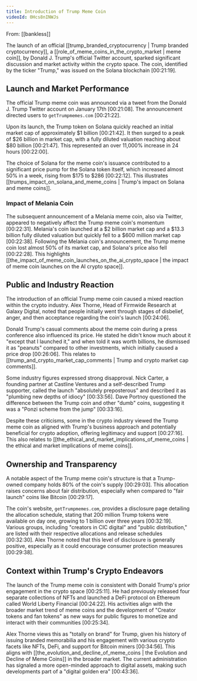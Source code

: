 ```yaml
---
title: Introduction of Trump Meme Coin
videoId: 0Hcs8nINWJs
---
```


From: [[bankless]] <br/> 

The launch of an official [[trump_branded_cryptocurrency | Trump branded cryptocurrency]], a [[role_of_meme_coins_in_the_crypto_market | meme coin]], by Donald J. Trump's official Twitter account, sparked significant discussion and market activity within the crypto space. The coin, identified by the ticker "Trump," was issued on the Solana blockchain <a class="yt-timestamp" data-t="00:21:19">[00:21:19]</a>.

## Launch and Market Performance
The official Trump meme coin was announced via a tweet from the Donald J. Trump Twitter account on January 17th <a class="yt-timestamp" data-t="00:21:08">[00:21:08]</a>. The announcement directed users to `getTrumpmemes.com` <a class="yt-timestamp" data-t="00:21:22">[00:21:22]</a>.

Upon its launch, the Trump token on Solana quickly reached an initial market cap of approximately $1 billion <a class="yt-timestamp" data-t="00:21:42">[00:21:42]</a>. It then surged to a peak of $26 billion in market cap, with a fully diluted valuation reaching about $80 billion <a class="yt-timestamp" data-t="00:21:47">[00:21:47]</a>. This represented an over 11,000% increase in 24 hours <a class="yt-timestamp" data-t="00:22:00">[00:22:00]</a>.

The choice of Solana for the meme coin's issuance contributed to a significant price pump for the Solana token itself, which increased almost 50% in a week, rising from $175 to $286 <a class="yt-timestamp" data-t="00:22:12">[00:22:12]</a>. This illustrates [[trumps_impact_on_solana_and_meme_coins | Trump's impact on Solana and meme coins]].

### Impact of Melania Coin
The subsequent announcement of a Melania meme coin, also via Twitter, appeared to negatively affect the Trump meme coin's momentum <a class="yt-timestamp" data-t="00:22:31">[00:22:31]</a>. Melania's coin launched at a $2 billion market cap and a $13.3 billion fully diluted valuation but quickly fell to a $600 million market cap <a class="yt-timestamp" data-t="00:22:38">[00:22:38]</a>. Following the Melania coin's announcement, the Trump meme coin lost almost 50% of its market cap, and Solana's price also fell <a class="yt-timestamp" data-t="00:22:28">[00:22:28]</a>. This highlights [[the_impact_of_meme_coin_launches_on_the_ai_crypto_space | the impact of meme coin launches on the AI crypto space]].

## Public and Industry Reaction
The introduction of an official Trump meme coin caused a mixed reaction within the crypto industry. Alex Thorne, Head of Firmwide Research at Galaxy Digital, noted that people initially went through stages of disbelief, anger, and then acceptance regarding the coin's launch <a class="yt-timestamp" data-t="00:24:06">[00:24:06]</a>.

Donald Trump's casual comments about the meme coin during a press conference also influenced its price. He stated he didn't know much about it "except that I launched it," and when told it was worth billions, he dismissed it as "peanuts" compared to other investments, which initially caused a price drop <a class="yt-timestamp" data-t="00:26:06">[00:26:06]</a>. This relates to [[trump_and_crypto_market_cap_comments | Trump and crypto market cap comments]].

Some industry figures expressed strong disapproval. Nick Carter, a founding partner at Castline Ventures and a self-described Trump supporter, called the launch "absolutely preposterous" and described it as "plumbing new depths of idiocy" <a class="yt-timestamp" data-t="00:33:56">[00:33:56]</a>. Dave Portnoy questioned the difference between the Trump coin and other "dumb" coins, suggesting it was a "Ponzi scheme from the jump" <a class="yt-timestamp" data-t="00:33:16">[00:33:16]</a>.

Despite these criticisms, some in the crypto industry viewed the Trump meme coin as aligned with Trump's business approach and potentially beneficial for crypto adoption, offering legitimacy and support <a class="yt-timestamp" data-t="00:27:16">[00:27:16]</a>. This also relates to [[the_ethical_and_market_implications_of_meme_coins | the ethical and market implications of meme coins]].

## Ownership and Transparency
A notable aspect of the Trump meme coin's structure is that a Trump-owned company holds 80% of the coin's supply <a class="yt-timestamp" data-t="00:29:03">[00:29:03]</a>. This allocation raises concerns about fair distribution, especially when compared to "fair launch" coins like Bitcoin <a class="yt-timestamp" data-t="00:29:17">[00:29:17]</a>.

The coin's website, `getTrumpmemes.com`, provides a disclosure page detailing the allocation schedule, stating that 200 million Trump tokens were available on day one, growing to 1 billion over three years <a class="yt-timestamp" data-t="00:32:19">[00:32:19]</a>. Various groups, including "creators in CIC digital" and "public distribution," are listed with their respective allocations and release schedules <a class="yt-timestamp" data-t="00:32:30">[00:32:30]</a>. Alex Thorne noted that this level of disclosure is generally positive, especially as it could encourage consumer protection measures <a class="yt-timestamp" data-t="00:29:38">[00:29:38]</a>.

## Context within Trump's Crypto Endeavors
The launch of the Trump meme coin is consistent with Donald Trump's prior engagement in the crypto space <a class="yt-timestamp" data-t="00:25:11">[00:25:11]</a>. He had previously released four separate collections of NFTs and launched a DeFi protocol on Ethereum called World Liberty Financial <a class="yt-timestamp" data-t="00:24:22">[00:24:22]</a>. His activities align with the broader market trend of meme coins and the development of "Creator tokens and fan tokens" as new ways for public figures to monetize and interact with their communities <a class="yt-timestamp" data-t="00:25:34">[00:25:34]</a>.

Alex Thorne views this as "totally on brand" for Trump, given his history of issuing branded memorabilia and his engagement with various crypto facets like NFTs, DeFi, and support for Bitcoin miners <a class="yt-timestamp" data-t="00:34:56">[00:34:56]</a>. This aligns with [[the_evolution_and_decline_of_meme_coins | the Evolution and Decline of Meme Coins]] in the broader market. The current administration has signaled a more open-minded approach to digital assets, making such developments part of a "digital golden era" <a class="yt-timestamp" data-t="00:43:36">[00:43:36]</a>.